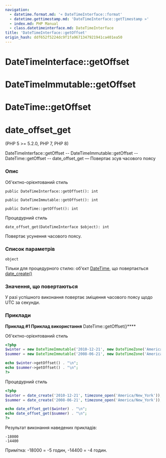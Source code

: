 ```yaml
---
navigation:
  - datetime.format.md: '« DateTimeInterface::format'
  - datetime.gettimestamp.md: 'DateTimeInterface::getTimestamp »'
  - index.md: PHP Manual
  - class.datetimeinterface.md: DateTimeInterface
title: 'DateTimeInterface::getOffset'
origin_hash: ddf652f5224dc9f1fa9671347921941ca401ea50
---
```

# DateTimeInterface::getOffset

# DateTimeImmutable::getOffset

# DateTime::getOffset

# date\_offset\_get

(PHP 5 >= 5.2.0, PHP 7, PHP 8)

DateTimeInterface::getOffset -- DateTimeImmutable::getOffset -- DateTime::getOffset -- date\_offset\_get — Повертає зсув часового поясу

### Опис

Об'єктно-орієнтований стиль

```methodsynopsis
public DateTimeInterface::getOffset(): int
```

```methodsynopsis
public DateTimeImmutable::getOffset(): int
```

```methodsynopsis
public DateTime::getOffset(): int
```

Процедурний стиль

```methodsynopsis
date_offset_get(DateTimeInterface $object): int
```

Повертає усунення часового поясу.

### Список параметрів

`object`

Тільки для процедурного стилю: об'єкт [DateTime](class.datetime.md), що повертається [date\_create()](function.date-create.md)

### Значення, що повертаються

У разі успішного виконання повертає зміщення часового поясу щодо UTC за секунди.

### Приклади

**Приклад #1 Приклад використання** DateTime::getOffset()\*\*\*\*

Об'єктно-орієнтований стиль

```php
<?php
$winter = new DateTimeImmutable('2010-12-21', new DateTimeZone('America/New_York'));
$summer = new DateTimeImmutable('2008-06-21', new DateTimeZone('America/New_York'));

echo $winter->getOffset() . "\n";
echo $summer->getOffset() . "\n";
?>
```

Процедурний стиль

```php
<?php
$winter = date_create('2010-12-21', timezone_open('America/New_York'));
$summer = date_create('2008-06-21', timezone_open('America/New_York'));

echo date_offset_get($winter) . "\n";
echo date_offset_get($summer) . "\n";
?>
```

Результат виконання наведених прикладів:

```
-18000
-14400
```

Примітка: -18000 = -5 годин, -14400 = -4 годин.
